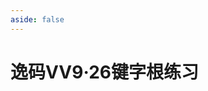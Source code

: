 ```yaml
---
aside: false
---
```

<script setup>
import Train from "@/train/ZigenTrain.vue"
</script>

# 逸码VV9·26键字根练习

<Train name="vv9_26_zigen" fontClass="kaiti-font" zigenJson="/vv9-26/zigen.json" />